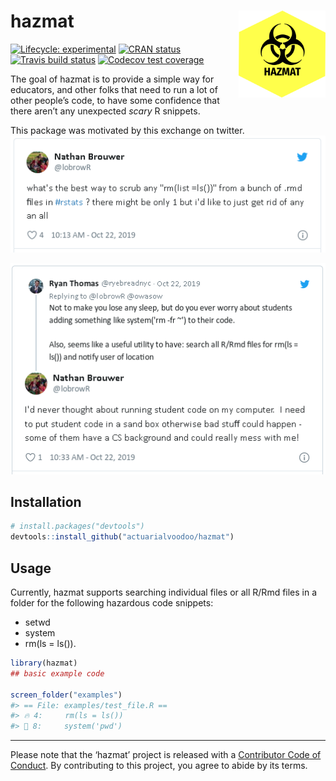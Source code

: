 
<!-- README.md is generated from README.Rmd. Please edit that file -->

# hazmat <img src='man/figures/hazmat_logo.png' align="right" height="139"/>

<!-- badges: start -->

[![Lifecycle:
experimental](https://img.shields.io/badge/lifecycle-experimental-orange.svg)](https://www.tidyverse.org/lifecycle/#experimental)
[![CRAN
status](https://www.r-pkg.org/badges/version/hazmat)](https://CRAN.R-project.org/package=hazmat)
[![Travis build
status](https://travis-ci.org/actuarialvoodoo/hazmat.svg?branch=master)](https://travis-ci.org/actuarialvoodoo/hazmat)
[![Codecov test
coverage](https://codecov.io/gh/actuarialvoodoo/hazmat/branch/master/graph/badge.svg)](https://codecov.io/gh/actuarialvoodoo/hazmat?branch=master)
<!-- badges: end -->

The goal of hazmat is to provide a simple way for educators, and other
folks that need to run a lot of other people’s code, to have some
confidence that there aren’t any unexpected *scary* R snippets.

This package was motivated by this exchange on twitter.
<a href='https://twitter.com/ryebreadnyc/status/1186665880098430977'><img src = 'man/figures/convo_1.png' ></a>

<a href='https://twitter.com/ryebreadnyc/status/1186665880098430977'><img src = 'man/figures/convo_2.png' ></a>

## Installation

``` r
# install.packages("devtools")
devtools::install_github("actuarialvoodoo/hazmat")
```

## Usage

Currently, hazmat supports searching individual files or all R/Rmd files
in a folder for the following hazardous code snippets:

  - setwd
  - system
  - rm(ls = ls()).

<!-- end list -->

``` r
library(hazmat)
## basic example code

screen_folder("examples")
#> == File: examples/test_file.R ==
#> 🔥 4:     rm(ls = ls())
#> 🔔 8:     system('pwd')
```

-----

Please note that the ‘hazmat’ project is released with a [Contributor
Code of Conduct](CODE_OF_CONDUCT.md). By contributing to this project,
you agree to abide by its terms.
